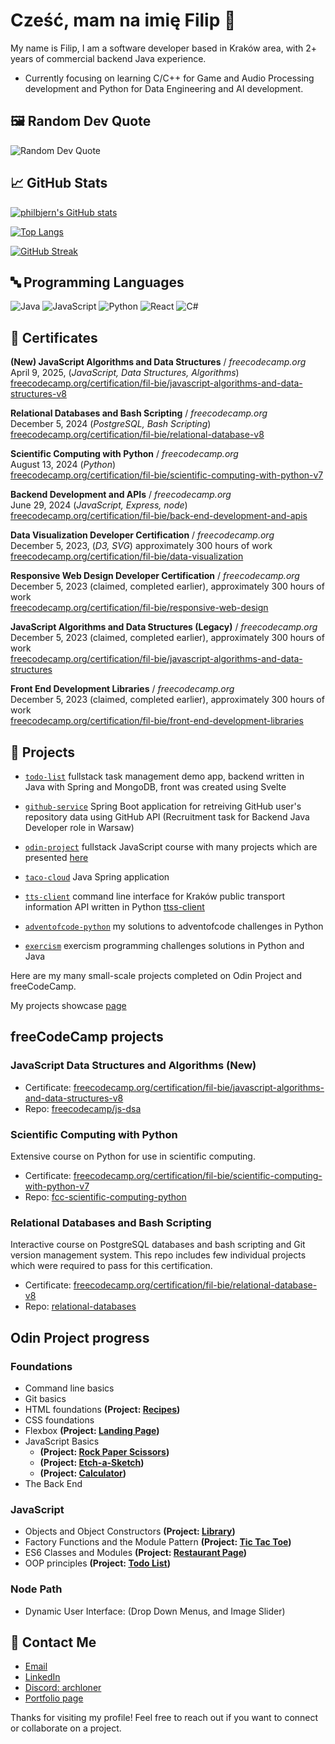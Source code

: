 # Cześć, mam na imię Filip 👋

My name is Filip, I am a software developer based in Kraków area, with 2+ years of commercial backend Java experience.
- Currently focusing on learning C/C++ for Game and Audio Processing development and Python for Data Engineering and AI development.


## 🖼️ Random Dev Quote
![Random Dev Quote](https://quotes-github-readme.vercel.app/api?type=horizontal&theme=radical)

## 📈 GitHub Stats
[![philbjern's GitHub stats](https://github-readme-stats.vercel.app/api?username=philbjern&show_icons=true&theme=radical)](https://github.com/anuraghazra/github-readme-stats)

[![Top Langs](https://github-readme-stats.vercel.app/api/top-langs/?username=philbjern&layout=compact&theme=radical)](https://github.com/anuraghazra/github-readme-stats)

[![GitHub Streak](https://streak-stats.demolab.com?user=philbjern&theme=radical)](https://git.io/streak-stats)

## 🔤 Programming Languages
![Java](https://img.shields.io/badge/Java-blue?style=flat&logo=openjdk&logoColor=white)
![JavaScript](https://img.shields.io/badge/JavaScript-blue?style=flat&logo=javascript&logoColor=white)
![Python](https://img.shields.io/badge/Python-blue?style=flat&logo=python&logoColor=white)
![React](https://img.shields.io/badge/React-blue?style=flat&logo=react&logoColor=white)
![C#](https://img.shields.io/badge/C%23-blue?style=flat&logo=dotnet&logoColor=white)

## 🔭 Certificates

**(New) JavaScript Algorithms and Data Structures** / *freecodecamp.org*\
April 9, 2025, (*JavaScript, Data Structures, Algorithms*)\
[freecodecamp.org/certification/fil-bie/javascript-algorithms-and-data-structures-v8](https://www.freecodecamp.org/certification/fil-bie/javascript-algorithms-and-data-structures-v8)

**Relational Databases and Bash Scripting** / *freecodecamp.org*\
December 5, 2024 (*PostgreSQL, Bash Scripting*)\
[freecodecamp.org/certification/fil-bie/relational-database-v8](https://wwww.freecodecamp.org/certification/fil-bie/relational-database-v8)

**Scientific Computing with Python** / *freecodecamp.org*\
August 13, 2024 (*Python*)\
[freecodecamp.org/certification/fil-bie/scientific-computing-with-python-v7](https://www.freecodecamp.org/certification/fil-bie/scientific-computing-with-python-v7)

**Backend Development and APIs** / *freecodecamp.org*\
June 29, 2024 (*JavaScript, Express, node*)\
[freecodecamp.org/certification/fil-bie/back-end-development-and-apis](https://www.freecodecamp.org/certification/fil-bie/back-end-development-and-apis) 

**Data Visualization Developer Certification** / *freecodecamp.org*\
December 5, 2023, (*D3, SVG*) approximately 300 hours of work\
[freecodecamp.org/certification/fil-bie/data-visualization](https://www.freecodecamp.org/certification/fil-bie/data-visualization)

**Responsive Web Design Developer Certification** / *freecodecamp.org*\
December 5, 2023 (claimed, completed earlier), approximately 300 hours of work\
[freecodecamp.org/certification/fil-bie/responsive-web-design](https://www.freecodecamp.org/certification/fil-bie/responsive-web-design)

**JavaScript Algorithms and Data Structures (Legacy)** / *freecodecamp.org*\
December 5, 2023 (claimed, completed earlier), approximately 300 hours of work\
[freecodecamp.org/certification/fil-bie/javascript-algorithms-and-data-structures](https://www.freecodecamp.org/certification/fil-bie/javascript-algorithms-and-data-structures)

**Front End Development Libraries** / *freecodecamp.org*\
December 5, 2023 (claimed, completed earlier), approximately 300 hours of work\
[freecodecamp.org/certification/fil-bie/front-end-development-libraries](https://www.freecodecamp.org/certification/fil-bie/front-end-development-libraries)


## 🚀 Projects

- [`todo-list`](https://github.com/philbjern/todo-list) fullstack task management demo app, backend written in Java with Spring and MongoDB, front was created using Svelte

- [`github-service`](https://github.com/philbjern/githubservice) Spring Boot application for retreiving GitHub user's repository data using GitHub API (Recruitment task for Backend Java Developer role in Warsaw)

- [`odin-project`](https://github.com/philbjern/odin-project) fullstack JavaScript course with many projects which are presented [here](https://philbjern.github.io/portfolio) 

- [`taco-cloud`](https://github.com/philbjern/tacocloud) Java Spring application

- [`tts-client`](https://github.com/philbjern/ttss-client) command line interface for Kraków public transport information API written in Python [ttss-client](https://github.com/philbjern/ttss-client)

- [`adventofcode-python`](https://www.github.com/philbjern/adventofcode-python/) my solutions to adventofcode challenges in Python

- [`exercism`](https://github.com/philbjern/exercism) exercism programming challenges solutions in Python and Java


Here are my many small-scale projects completed on Odin Project and freeCodeCamp.

My projects showcase [page](https://philbjern.github.io/portfolio) 

## freeCodeCamp projects

### JavaScript Data Structures and Algorithms (New)
* Certificate: [freecodecamp.org/certification/fil-bie/javascript-algorithms-and-data-structures-v8](https://www.freecodecamp.org/certification/fil-bie/javascript-algorithms-and-data-structures-v8)
* Repo: [freecodecamp/js-dsa](https://github.com/philbjern/portfolio/tree/main/freecodecamp/js-dsa)

### Scientific Computing with Python
Extensive course on Python for use in scientific computing. 
* Certificate: [freecodecamp.org/certification/fil-bie/scientific-computing-with-python-v7](https://freecodecamp.org/certification/fil-bie/scientific-computing-with-python-v7)
* Repo: [fcc-scientific-computing-python](https://github.com/philbjern/fcc-scientific-computing-python)

### Relational Databases and Bash Scripting
Interactive course on PostgreSQL databases and bash scripting and Git version management system. This repo includes few individual projects which were required to pass for this certification.
* Certificate: [freecodecamp.org/certification/fil-bie/relational-database-v8](https://freecodecamp.org/certification/fil-bie/relational-database-v8)
* Repo: [relational-databases](https://github.com/philbjern/relational-databases)

## Odin Project progress

### Foundations
* Command line basics
* Git basics
* HTML foundations **(Project: [Recipes](https://github.com/philbjern/odin-project/tree/main/foundations/03-html-foundations/PROJECT-recipes))**
* CSS foundations
* Flexbox **(Project: [Landing Page](https://github.com/philbjern/odin-project/tree/main/foundations/05-flex/00-PROJECT-landing-page))**
* JavaScript Basics 
  * **(Project: [Rock Paper Scissors](https://github.com/philbjern/odin-project/tree/main/foundations/06-javascript/00-PROJECT-rock-paper-scissors))**
  * **(Project: [Etch-a-Sketch](https://github.com/philbjern/odin-project/tree/main/foundations/06-javascript/00-PROJECT-etch-a-sketch))** 
  * **(Project: [Calculator](https://github.com/philbjern/odin-project/tree/main/foundations/06-javascript/00-PROJECT-calculator))** 
* The Back End

### JavaScript
* Objects and Object Constructors **(Project: [Library](https://github.com/philbjern/odin-project/tree/main/javascript/organizing-js-code/PROJECT-library))**
* Factory Functions and the Module Pattern **(Project: [Tic Tac Toe](https://github.com/philbjern/odin-project/tree/main/javascript/organizing-js-code/PROJECT-tic-tac-toe))**
* ES6 Classes and Modules **(Project: [Restaurant Page](https://github.com/philbjern/restaurant-page))**
* OOP principles **(Project: [Todo List](https://github.com/philbjern/todo-list))**

### Node Path 
* Dynamic User Interface: (Drop Down Menus, and Image Slider)

## 💼 Contact Me
- [Email](mailto:archloner@pm.me)
- [LinkedIn](https://www.linkedin.com/in/phil-bjern-xff)
- [Discord: archloner](https://discord.com)
- [Portfolio page](https://philbjern.github.io/portfolio) 

Thanks for visiting my profile! Feel free to reach out if you want to connect or collaborate on a project.
